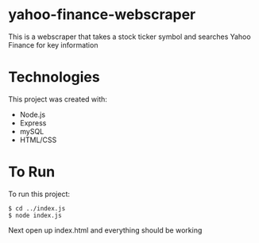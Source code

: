 # yahoo-finance-webscraper
This is a webscraper that takes a stock ticker symbol and searches Yahoo Finance for key information

# Technologies
This project was created with:
* Node.js
* Express
* mySQL
* HTML/CSS

# To Run
To run this project:

```
$ cd ../index.js
$ node index.js
```

Next open up index.html and everything should be working
